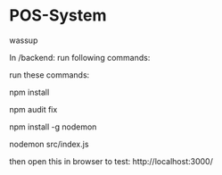 # POS-System

wassup

In /backend: run following commands:

run these commands:

npm install

npm audit fix

npm install -g nodemon

nodemon src/index.js

then open this in browser to test: http://localhost:3000/
